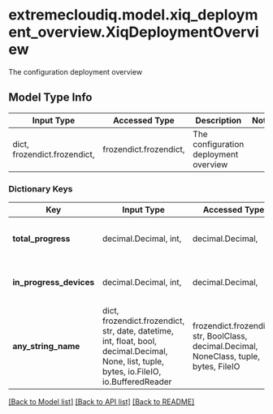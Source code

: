 # extremecloudiq.model.xiq_deployment_overview.XiqDeploymentOverview

The configuration deployment overview

## Model Type Info
Input Type | Accessed Type | Description | Notes
------------ | ------------- | ------------- | -------------
dict, frozendict.frozendict,  | frozendict.frozendict,  | The configuration deployment overview | 

### Dictionary Keys
Key | Input Type | Accessed Type | Description | Notes
------------ | ------------- | ------------- | ------------- | -------------
**total_progress** | decimal.Decimal, int,  | decimal.Decimal,  | The total progress, range from 0 to 100 | value must be a 32 bit integer
**in_progress_devices** | decimal.Decimal, int,  | decimal.Decimal,  | The device count with in progress deployment | value must be a 32 bit integer
**any_string_name** | dict, frozendict.frozendict, str, date, datetime, int, float, bool, decimal.Decimal, None, list, tuple, bytes, io.FileIO, io.BufferedReader | frozendict.frozendict, str, BoolClass, decimal.Decimal, NoneClass, tuple, bytes, FileIO | any string name can be used but the value must be the correct type | [optional]

[[Back to Model list]](../../README.md#documentation-for-models) [[Back to API list]](../../README.md#documentation-for-api-endpoints) [[Back to README]](../../README.md)


